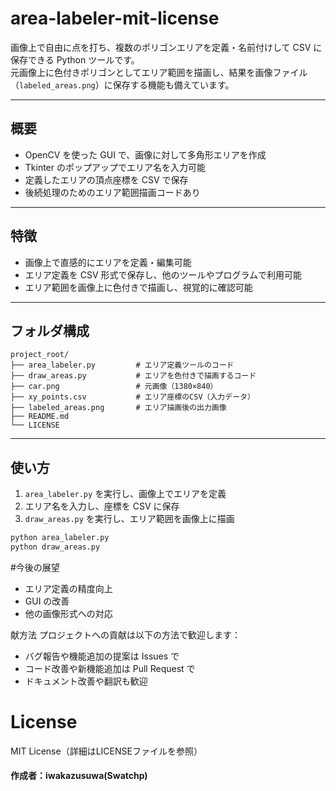 # area-labeler-mit-license

画像上で自由に点を打ち、複数のポリゴンエリアを定義・名前付けして CSV に保存できる Python ツールです。  
元画像上に色付きポリゴンとしてエリア範囲を描画し、結果を画像ファイル（`labeled_areas.png`）に保存する機能も備えています。

---

## 概要

- OpenCV を使った GUI で、画像に対して多角形エリアを作成
- Tkinter のポップアップでエリア名を入力可能
- 定義したエリアの頂点座標を CSV で保存
- 後続処理のためのエリア範囲描画コードあり

---

## 特徴

- 画像上で直感的にエリアを定義・編集可能
- エリア定義を CSV 形式で保存し、他のツールやプログラムで利用可能
- エリア範囲を画像上に色付きで描画し、視覚的に確認可能

---

## フォルダ構成
```
project_root/
├── area_labeler.py         # エリア定義ツールのコード
├── draw_areas.py           # エリアを色付きで描画するコード
├── car.png                 # 元画像（1380×840）
├── xy_points.csv           # エリア座標のCSV（入力データ）
├── labeled_areas.png       # エリア描画後の出力画像
├── README.md
└── LICENSE
```

---

## 使い方

1. `area_labeler.py` を実行し、画像上でエリアを定義
2. エリア名を入力し、座標を CSV に保存
3. `draw_areas.py` を実行し、エリア範囲を画像上に描画

```bash
python area_labeler.py
python draw_areas.py
```

#今後の展望
- エリア定義の精度向上
- GUI の改善
- 他の画像形式への対応

献方法
プロジェクトへの貢献は以下の方法で歓迎します：
- バグ報告や機能追加の提案は Issues で
- コード改善や新機能追加は Pull Request で
- ドキュメント改善や翻訳も歓迎


# License
MIT License（詳細はLICENSEファイルを参照）



#### 作成者：iwakazusuwa(Swatchp)


